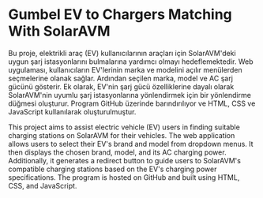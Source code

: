 # Gumbel EV to Chargers Matching With SolarAVM

Bu proje, elektrikli araç (EV) kullanıcılarının araçları için SolarAVM'deki uygun şarj istasyonlarını bulmalarına yardımcı olmayı hedeflemektedir. Web uygulaması, kullanıcıların EV'lerinin marka ve modelini açılır menülerden seçmelerine olanak sağlar. Ardından seçilen marka, model ve AC şarj gücünü gösterir. Ek olarak, EV'nin şarj gücü özelliklerine dayalı olarak SolarAVM'nin uyumlu şarj istasyonlarına yönlendirmek için bir yönlendirme düğmesi oluşturur. Program GitHub üzerinde barındırılıyor ve HTML, CSS ve JavaScript kullanılarak oluşturulmuştur.


This project aims to assist electric vehicle (EV) users in finding suitable charging stations on SolarAVM for their vehicles. The web application allows users to select their EV's brand and model from dropdown menus. It then displays the chosen brand, model, and its AC charging power. Additionally, it generates a redirect button to guide users to SolarAVM's compatible charging stations based on the EV's charging power specifications. The program is hosted on GitHub and built using HTML, CSS, and JavaScript.
